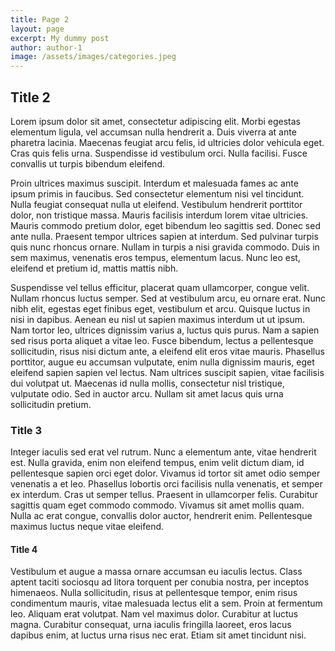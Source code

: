 ```yaml
---
title: Page 2
layout: page
excerpt: My dummy post
author: author-1
image: /assets/images/categories.jpeg
---
```

## Title 2
Lorem ipsum dolor sit amet, consectetur adipiscing elit. Morbi egestas elementum ligula, vel accumsan nulla hendrerit a. Duis viverra at ante pharetra lacinia. Maecenas feugiat arcu felis, id ultricies dolor vehicula eget. Cras quis felis urna. Suspendisse id vestibulum orci. Nulla facilisi. Fusce convallis ut turpis bibendum eleifend.

Proin ultrices maximus suscipit. Interdum et malesuada fames ac ante ipsum primis in faucibus. Sed consectetur elementum nisi vel tincidunt. Nulla feugiat consequat nulla ut eleifend. Vestibulum hendrerit porttitor dolor, non tristique massa. Mauris facilisis interdum lorem vitae ultricies. Mauris commodo pretium dolor, eget bibendum leo sagittis sed. Donec sed ante nulla. Praesent tempor ultrices sapien at interdum. Sed pulvinar turpis quis nunc rhoncus ornare. Nullam in turpis a nisi gravida commodo. Duis in sem maximus, venenatis eros tempus, elementum lacus. Nunc leo est, eleifend et pretium id, mattis mattis nibh.

Suspendisse vel tellus efficitur, placerat quam ullamcorper, congue velit. Nullam rhoncus luctus semper. Sed at vestibulum arcu, eu ornare erat. Nunc nibh elit, egestas eget finibus eget, vestibulum et arcu. Quisque luctus in nisi in dapibus. Aenean eu nisl ut sapien maximus interdum ut ut ipsum. Nam tortor leo, ultrices dignissim varius a, luctus quis purus. Nam a sapien sed risus porta aliquet a vitae leo. Fusce bibendum, lectus a pellentesque sollicitudin, risus nisi dictum ante, a eleifend elit eros vitae mauris. Phasellus porttitor, augue eu accumsan vulputate, enim nulla dignissim mauris, eget eleifend sapien sapien vel lectus. Nam ultrices suscipit sapien, vitae facilisis dui volutpat ut. Maecenas id nulla mollis, consectetur nisl tristique, vulputate odio. Sed in auctor arcu. Nullam sit amet lacus quis urna sollicitudin pretium.

### Title 3
Integer iaculis sed erat vel rutrum. Nunc a elementum ante, vitae hendrerit est. Nulla gravida, enim non eleifend tempus, enim velit dictum diam, id pellentesque sapien orci eget dolor. Vivamus id tortor sit amet odio semper venenatis a et leo. Phasellus lobortis orci facilisis nulla venenatis, et semper ex interdum. Cras ut semper tellus. Praesent in ullamcorper felis. Curabitur sagittis quam eget commodo commodo. Vivamus sit amet mollis quam. Nulla ac erat congue, convallis dolor auctor, hendrerit enim. Pellentesque maximus luctus neque vitae eleifend.

#### Title 4
Vestibulum et augue a massa ornare accumsan eu iaculis lectus. Class aptent taciti sociosqu ad litora torquent per conubia nostra, per inceptos himenaeos. Nulla sollicitudin, risus at pellentesque tempor, enim risus condimentum mauris, vitae malesuada lectus elit a sem. Proin at fermentum leo. Aliquam erat volutpat. Nam vel maximus dolor. Curabitur at luctus magna. Curabitur consequat, urna iaculis fringilla laoreet, eros lacus dapibus enim, at luctus urna risus nec erat. Etiam sit amet tincidunt nisi.